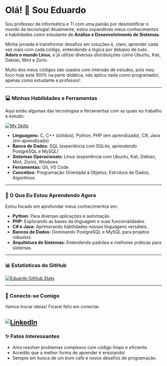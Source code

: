# Olá! 👋 Sou Eduardo

Sou professor de Informática e TI com uma paixão por desmistificar o mundo da tecnologia! Atualmente, estou expandindo meus conhecimentos e habilidades como estudante de **Análise e Desenvolvimento de Sistemas**.

Minha jornada é transformar desafios em soluções e, claro, aprender cada vez mais com cada código, entendendo a lógica por debaixo de tudo. **Adoro o mundo Linux**, e já utilizei diversas distribuições como Ubuntu, Kali, Debian, Mint e Zorin.

Muito dos meus códigos são usados com intensão de estudos, pois meu foco hoje está 100% na parte didática, não aplico nada como programador, apenas como estudante e professor!

---

### 💻 Minhas Habilidades e Ferramentas

Aqui estão algumas das tecnologias e ferramentas com as quais eu trabalho e estudo:

[![My Skills](https://skillicons.dev/icons?i=c,cpp,cs,java,python,php,sqlite,postgresql,mysql,vscode,git,linux,windows)](https://skillicons.dev)

* **Linguagens:** C, C++ (sólidos), Python, PHP (em aprendizado), C#, Java (em aprendizado)
* **Banco de Dados:** SQL (experiência com SQLite, aprendendo PostgreSQL e MySQL)
* **Sistemas Operacionais:** Linux (experiência com Ubuntu, Kali, Debian, Mint, Zorin), Windows
* **Ferramentas:** Git, VS Code
* **Conceitos:** Programação Orientada a Objetos, Estrutura de Dados, Algoritmos

---

### 🌱 O Que Eu Estou Aprendendo Agora

Estou focado em aprofundar meus conhecimentos em:

* **Python:** Para diversas aplicações e automação.
* **PHP:** Explorando as bases da linguagem e suas funcionalidades.
* **C# e Java:** Aprimorando habilidades nessas linguagens versáteis.
* **Bancos de Dados:** Dominando PostgreSQL e MySQL para projetos robustos.
* **Arquitetura de Sistemas:** Entendendo padrões e melhores práticas para sistemas.

---

### 📊 Estatísticas do GitHub

[![Eduardo GitHub Stats](https://github-readme-stats.vercel.app/api?username=SEU_USERNAME&show_icons=true&theme=dracula&hide_border=true&locale=pt-br)](https://github.com/anuraghazra/github-readme-stats)

---

### 🔗 Conecte-se Comigo

Vamos trocar ideias! Ficarei feliz em conectar.

[![LinkedIn](https://img.shields.io/badge/LinkedIn-0077B5?style=for-the-badge&logo=linkedin&logoColor=white)](https://www.linkedin.com/in/SEU_LINKEDIN/)
---

### ✨ Fatos Interessantes

* Amo resolver problemas complexos com código limpo e eficiente.
* Acredito que a melhor forma de aprender é ensinando!
* Sempre em busca de um bom café e novos desafios de programação.

